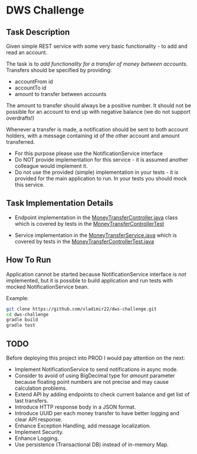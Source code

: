 # DWS Challenge
## Task Description
Given simple REST service with some very basic functionality - to add and read an
account.

The task is to *add functionality for a transfer of money between accounts*. Transfers should be
specified by providing:
- accountFrom id
- accountTo id
- amount to transfer between accounts

The amount to transfer should always be a positive number. It should not be possible for an account to end
up with negative balance (we do not support overdrafts!)

Whenever a transfer is made, a notification should be sent to both account holders, with a message
containing id of the other account and amount transferred.
- For this purpose please use the NotificationService interface
- Do NOT provide implementation for this service - it is assumed another colleague would implement it.
- Do not use the provided (simple) implementation in your tests - it is provided for the main application
to run. In your tests you should mock this service.


## Task Implementation Details

- Endpoint implementation in the [MoneyTransferController.java](./src/main/java/com/dws/challenge/web/MoneyTransferController.java) class which is covered by tests in the [MoneyTransferControllerTest](./src/test/java/com/dws/challenge/web/MoneyTransferControllerTest.java)

- Service implementation in the [MoneyTransferService.java](./src/main/java/com/dws/challenge/service/MoneyTransferService.java) which is covered by tests in the [MoneyTransferControllerTest.java](./src/test/java/com/dws/challenge/service/MoneyTransferServiceTest.java)


## How To Run

Application cannot be started because NotificationService interface is *not* implemented, but it is possible to build application and run tests with mocked NotificationService bean.

Example:

```sh
git clone https://github.com/vladimir22/dws-challenge.git
cd dws-challenge
gradle build
gradle test
```


## TODO
Before deploying this project into PROD I would pay attention on the next:
- Implement NotificationService to send notifications in async mode.
- Consider to avoid of using BigDecimal type for *amount* parameter because floating point numbers are not precise and may cause calculation problems.
- Extend API by adding endpoints to check current balance and get list of last transfers.
- Introduce HTTP response body in a JSON format.
- Introduce UUID per each money transfer to have better logging and clear API response.
- Enhance Exception Handling, add message localization.
- Implement Security.
- Enhance Logging.
- Use persistence (Transactional DB) instead of in-memory Map.






